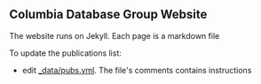 
## Columbia Database Group Website

The website runs on Jekyll.  Each page is a markdown file

To update the publications list:

* edit [_data/pubs.yml](./_data/pubs.yml).  The file's comments contains instructions

